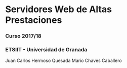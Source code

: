# Servidores Web de Altas Prestaciones
### Curso 2017/18
### ETSIIT - Universidad de Granada
Juan Carlos Hermoso Quesada
Mario Chaves Caballero
